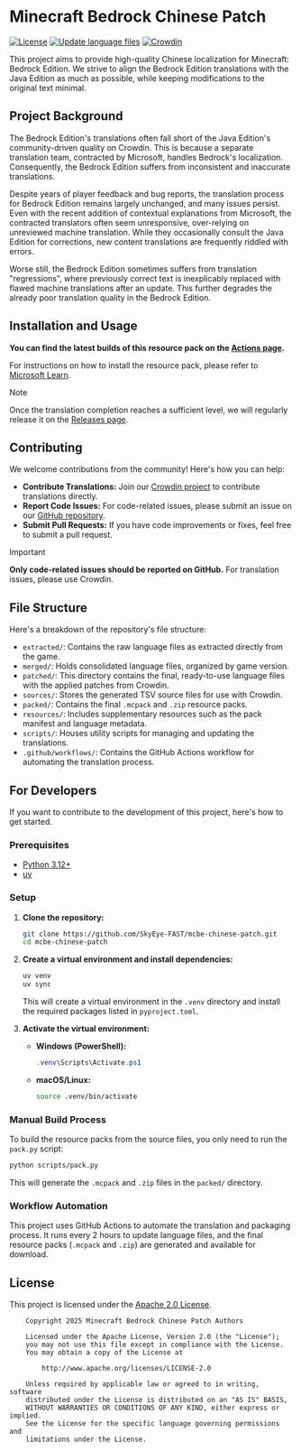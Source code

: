 # Minecraft Bedrock Chinese Patch

[![License](https://img.shields.io/badge/License-Apache%202.0-blue.svg)](LICENSE) [![Update language files](https://github.com/SkyEye-FAST/mcbe-chinese-patch/actions/workflows/update.yml/badge.svg)](https://github.com/SkyEye-FAST/mcbe-chinese-patch/actions/workflows/update.yml) [![Crowdin](https://badges.crowdin.net/mcbe-chinese-patch/localized.svg)](https://crowdin.com/project/mcbe-chinese-patch)

This project aims to provide high-quality Chinese localization for Minecraft: Bedrock Edition. We strive to align the Bedrock Edition translations with the Java Edition as much as possible, while keeping modifications to the original text minimal.

## Project Background

The Bedrock Edition's translations often fall short of the Java Edition's community-driven quality on Crowdin. This is because a separate translation team, contracted by Microsoft, handles Bedrock's localization. Consequently, the Bedrock Edition suffers from inconsistent and inaccurate translations.

Despite years of player feedback and bug reports, the translation process for Bedrock Edition remains largely unchanged, and many issues persist. Even with the recent addition of contextual explanations from Microsoft, the contracted translators often seem unresponsive, over-relying on unreviewed machine translation. While they occasionally consult the Java Edition for corrections, new content translations are frequently riddled with errors.

Worse still, the Bedrock Edition sometimes suffers from translation "regressions", where previously correct text is inexplicably replaced with flawed machine translations after an update. This further degrades the already poor translation quality in the Bedrock Edition.

## Installation and Usage

**You can find the latest builds of this resource pack on the [Actions page](https://github.com/SkyEye-FAST/mcbe-chinese-patch/actions).**

For instructions on how to install the resource pack, please refer to [Microsoft Learn](https://learn.microsoft.com/en-us/minecraft/creator/documents/gettingstarted).

> [!NOTE]
> Once the translation completion reaches a sufficient level, we will regularly release it on the [Releases page](https://github.com/SkyEye-FAST/mcbe-chinese-patch/releases).

## Contributing

We welcome contributions from the community! Here's how you can help:

- **Contribute Translations:** Join our [Crowdin project](https://crowdin.com/project/mcbe-chinese-patch) to contribute translations directly.
- **Report Code Issues:** For code-related issues, please submit an issue on our [GitHub repository](https://github.com/SkyEye-FAST/mcbe-chinese-patch/issues).
- **Submit Pull Requests:** If you have code improvements or fixes, feel free to submit a pull request.

> [!IMPORTANT]
> **Only code-related issues should be reported on GitHub.** For translation issues, please use Crowdin.

## File Structure

Here's a breakdown of the repository's file structure:

- `extracted/`: Contains the raw language files as extracted directly from the game.
- `merged/`: Holds consolidated language files, organized by game version.
- `patched/`: This directory contains the final, ready-to-use language files with the applied patches from Crowdin.
- `sources/`: Stores the generated TSV source files for use with Crowdin.
- `packed/`: Contains the final `.mcpack` and `.zip` resource packs.
- `resources/`: Includes supplementary resources such as the pack manifest and language metadata.
- `scripts/`: Houses utility scripts for managing and updating the translations.
- `.github/workflows/`: Contains the GitHub Actions workflow for automating the translation process.

## For Developers

If you want to contribute to the development of this project, here's how to get started.

### Prerequisites

- [Python 3.12+](https://www.python.org/)
- [uv](https://github.com/astral-sh/uv)

### Setup

1. **Clone the repository:**

    ``` bash
    git clone https://github.com/SkyEye-FAST/mcbe-chinese-patch.git
    cd mcbe-chinese-patch
    ```

2. **Create a virtual environment and install dependencies:**

    ``` bash
    uv venv
    uv sync
    ```

    This will create a virtual environment in the `.venv` directory and install the required packages listed in `pyproject.toml`.

3. **Activate the virtual environment:**

    - **Windows (PowerShell):**

        ``` powershell
        .venv\Scripts\Activate.ps1
        ```

    - **macOS/Linux:**

        ``` bash
        source .venv/bin/activate
        ```

### Manual Build Process

To build the resource packs from the source files, you only need to run the `pack.py` script:

``` bash
python scripts/pack.py
```

This will generate the `.mcpack` and `.zip` files in the `packed/` directory.

### Workflow Automation

This project uses GitHub Actions to automate the translation and packaging process. It runs every 2 hours to update language files, and the final resource packs (`.mcpack` and `.zip`) are generated and available for download.

## License

This project is licensed under the [Apache 2.0 License](LICENSE).

``` text
    Copyright 2025 Minecraft Bedrock Chinese Patch Authors

    Licensed under the Apache License, Version 2.0 (the "License");
    you may not use this file except in compliance with the License.
    You may obtain a copy of the License at

        http://www.apache.org/licenses/LICENSE-2.0

    Unless required by applicable law or agreed to in writing, software
    distributed under the License is distributed on an "AS IS" BASIS,
    WITHOUT WARRANTIES OR CONDITIONS OF ANY KIND, either express or implied.
    See the License for the specific language governing permissions and
    limitations under the License.
```

